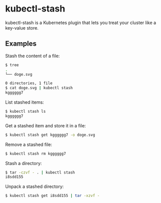 # kubectl-stash

kubectl-stash is a Kubernetes plugin that lets you treat your cluster like a key-value store.

## Examples

Stash the content of a file:

```sh
$ tree
.
└── doge.svg

0 directories, 1 file
$ cat doge.svg | kubectl stash
kgggggg7
```

List stashed items:

```sh
$ kubectl stash ls
kgggggg7
```

Get a stashed item and store it in a file:

```sh
$ kubectl stash get kgggggg7 -o doge.svg
```

Remove a stashed file:

```sh
$ kubectl stash rm kgggggg7
```

Stash a directory:

```sh
$ tar -czvf - . | kubectl stash
i8sdd155
```

Unpack a stashed directory:

```sh
$ kubectl stash get i8sdd155 | tar -xzvf -
```

